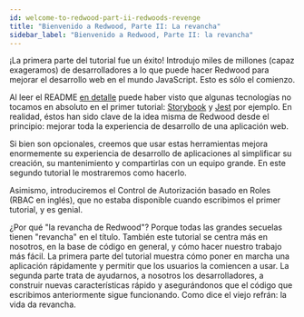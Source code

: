 ```yaml
---
id: welcome-to-redwood-part-ii-redwoods-revenge
title: "Bienvenido a Redwood, Parte II: La revancha"
sidebar_label: "Bienvenido a Redwood, Parte II: la revancha"
---
```


¡La primera parte del tutorial fue un éxito! Introdujo miles de millones (capaz exageramos) de desarrolladores a lo que puede hacer Redwood para mejorar el desarrollo web en el mundo JavaScript. Esto es sólo el comienzo.

Al leer el README [en detalle](https://github.com/redwoodjs/redwood#technologies) puede haber visto que algunas tecnologías no tocamos en absoluto en el primer tutorial: [Storybook](https://storybook.js.org/) y [Jest](https://jestjs.io/) por ejemplo. En realidad, éstos han sido clave de la idea misma de Redwood desde el principio: mejorar toda la experiencia de desarrollo de una aplicación web.

Si bien son opcionales, creemos que usar estas herramientas mejora enormemente su experiencia de desarrollo de aplicaciones al simplificar su creación, su mantenimiento y compartirlas con un equipo grande. En este segundo tutorial le mostraremos como hacerlo.

Asimismo, introduciremos el Control de Autorización basado en Roles (RBAC en inglés), que no estaba disponible cuando escribimos el primer tutorial, y es genial.

¿Por qué "la revancha de Redwood"? Porque todas las grandes secuelas tienen "revancha" en el título. También este tutorial se centra más en nosotros, en la base de código en general, y cómo hacer nuestro trabajo más fácil. La primera parte del tutorial muestra cómo poner en marcha una aplicación rápidamente y permitir que los usuarios la comiencen a usar. La segunda parte trata de ayudarnos, a nosotros los desarrolladores, a construir nuevas características rápido y asegurándonos que el código que escribimos anteriormente sigue funcionando. Como dice el viejo refrán: la vida da revancha.

